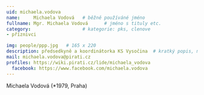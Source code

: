 ```yaml
---
uid: michaela.vodova
name:     Michaela Vodová  	# běžně používáné jméno
fullname: Mgr. Michaela Vodová  	# jméno s tituly etc.
category:                   # kategorie: pks, clenove
- příznivci

img: people/ppp.jpg   # 165 x 220
description: předsedkyně a koordinátorka KS Vysočina  # kratký popis, max 160 znaků
mail: michaela.vodova@pirati.cz
profiles: https://wiki.pirati.cz/lide/michaela_vodova
  facebook: https://www.facebook.com/michaela.vodova
---
```


Michaela Vodová (*1979, Praha)
